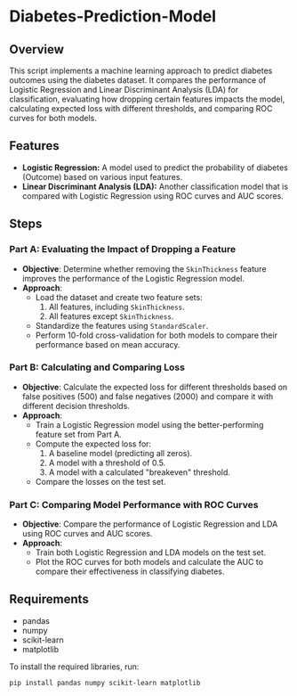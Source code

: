 # Diabetes-Prediction-Model
## Overview
This script implements a machine learning approach to predict diabetes outcomes using the diabetes dataset. It compares the performance of Logistic Regression and Linear Discriminant Analysis (LDA) for classification, evaluating how dropping certain features impacts the model, calculating expected loss with different thresholds, and comparing ROC curves for both models.

## Features
- **Logistic Regression:** A model used to predict the probability of diabetes (Outcome) based on various input features.
- **Linear Discriminant Analysis (LDA):** Another classification model that is compared with Logistic Regression using ROC curves and AUC scores.

## Steps

### Part A: Evaluating the Impact of Dropping a Feature
- **Objective**: Determine whether removing the `SkinThickness` feature improves the performance of the Logistic Regression model.
- **Approach**:
  - Load the dataset and create two feature sets:
    1. All features, including `SkinThickness`.
    2. All features except `SkinThickness`.
  - Standardize the features using `StandardScaler`.
  - Perform 10-fold cross-validation for both models to compare their performance based on mean accuracy.

### Part B: Calculating and Comparing Loss
- **Objective**: Calculate the expected loss for different thresholds based on false positives (500) and false negatives (2000) and compare it with different decision thresholds.
- **Approach**:
  - Train a Logistic Regression model using the better-performing feature set from Part A.
  - Compute the expected loss for:
    1. A baseline model (predicting all zeros).
    2. A model with a threshold of 0.5.
    3. A model with a calculated "breakeven" threshold.
  - Compare the losses on the test set.

### Part C: Comparing Model Performance with ROC Curves
- **Objective**: Compare the performance of Logistic Regression and LDA using ROC curves and AUC scores.
- **Approach**:
  - Train both Logistic Regression and LDA models on the test set.
  - Plot the ROC curves for both models and calculate the AUC to compare their effectiveness in classifying diabetes.

## Requirements
- pandas
- numpy
- scikit-learn
- matplotlib

To install the required libraries, run:

```bash
pip install pandas numpy scikit-learn matplotlib
